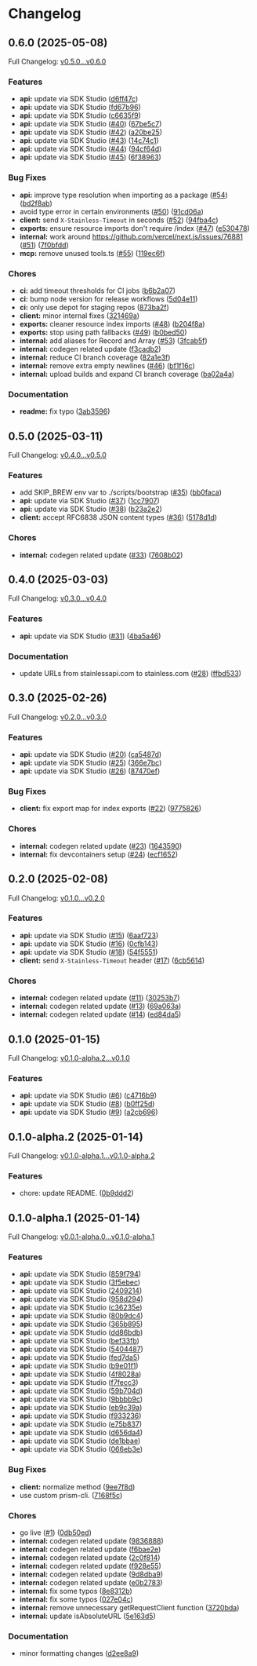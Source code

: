 # Changelog

## 0.6.0 (2025-05-08)

Full Changelog: [v0.5.0...v0.6.0](https://github.com/ContextualAI/contextual-client-node/compare/v0.5.0...v0.6.0)

### Features

* **api:** update via SDK Studio ([d6ff47c](https://github.com/ContextualAI/contextual-client-node/commit/d6ff47c58dd8b0cb4f142951d0e3043b8487bcdd))
* **api:** update via SDK Studio ([fd67b96](https://github.com/ContextualAI/contextual-client-node/commit/fd67b96723a0234588545d4b45dfbb939c8de7bf))
* **api:** update via SDK Studio ([c6635f9](https://github.com/ContextualAI/contextual-client-node/commit/c6635f95de77157c6fa97545bd9b6a215ae56bab))
* **api:** update via SDK Studio ([#40](https://github.com/ContextualAI/contextual-client-node/issues/40)) ([67be5c7](https://github.com/ContextualAI/contextual-client-node/commit/67be5c7f62052e4d8d4ca960acf5d741f626103e))
* **api:** update via SDK Studio ([#42](https://github.com/ContextualAI/contextual-client-node/issues/42)) ([a20be25](https://github.com/ContextualAI/contextual-client-node/commit/a20be255eccdd3d73b8b82215ed1bb4f5ca2e010))
* **api:** update via SDK Studio ([#43](https://github.com/ContextualAI/contextual-client-node/issues/43)) ([14c74c1](https://github.com/ContextualAI/contextual-client-node/commit/14c74c15ebcef0871e7325453eb1ed02d12a7306))
* **api:** update via SDK Studio ([#44](https://github.com/ContextualAI/contextual-client-node/issues/44)) ([94cf64d](https://github.com/ContextualAI/contextual-client-node/commit/94cf64d933f96e05b70757122a22871109190014))
* **api:** update via SDK Studio ([#45](https://github.com/ContextualAI/contextual-client-node/issues/45)) ([6f38963](https://github.com/ContextualAI/contextual-client-node/commit/6f3896383295cdfbdec9a65a5a470abf3379410c))


### Bug Fixes

* **api:** improve type resolution when importing as a package ([#54](https://github.com/ContextualAI/contextual-client-node/issues/54)) ([bd2f8ab](https://github.com/ContextualAI/contextual-client-node/commit/bd2f8ab3d2cc796201c530c5e85e4485ac337506))
* avoid type error in certain environments ([#50](https://github.com/ContextualAI/contextual-client-node/issues/50)) ([91cd06a](https://github.com/ContextualAI/contextual-client-node/commit/91cd06af830f4ef13bda0cea76908afaeb03ec19))
* **client:** send `X-Stainless-Timeout` in seconds ([#52](https://github.com/ContextualAI/contextual-client-node/issues/52)) ([94fba4c](https://github.com/ContextualAI/contextual-client-node/commit/94fba4c76050b7471c7dbb50391cd8196278cac2))
* **exports:** ensure resource imports don't require /index ([#47](https://github.com/ContextualAI/contextual-client-node/issues/47)) ([e530478](https://github.com/ContextualAI/contextual-client-node/commit/e530478fe8da3337643d66f4eb6cb98fb715cc16))
* **internal:** work around https://github.com/vercel/next.js/issues/76881 ([#51](https://github.com/ContextualAI/contextual-client-node/issues/51)) ([7f0bfdd](https://github.com/ContextualAI/contextual-client-node/commit/7f0bfddede9817da316a849511cfa112191c8bef))
* **mcp:** remove unused tools.ts ([#55](https://github.com/ContextualAI/contextual-client-node/issues/55)) ([119ec6f](https://github.com/ContextualAI/contextual-client-node/commit/119ec6fb6eff339fa9dd08481d527ca46674485f))


### Chores

* **ci:** add timeout thresholds for CI jobs ([b6b2a07](https://github.com/ContextualAI/contextual-client-node/commit/b6b2a07f2bd01f34336c5a4964efe4a07a004f68))
* **ci:** bump node version for release workflows ([5d04e11](https://github.com/ContextualAI/contextual-client-node/commit/5d04e11485d0379d5ff7db1dedb7f25c26db4498))
* **ci:** only use depot for staging repos ([873ba2f](https://github.com/ContextualAI/contextual-client-node/commit/873ba2f355fca96db4bcbcad1ef92e0597fa9bd3))
* **client:** minor internal fixes ([321469a](https://github.com/ContextualAI/contextual-client-node/commit/321469aec2485d12c95fdf34308ed61714d3cdfd))
* **exports:** cleaner resource index imports ([#48](https://github.com/ContextualAI/contextual-client-node/issues/48)) ([b204f8a](https://github.com/ContextualAI/contextual-client-node/commit/b204f8a909d95f11e4cf795d68a96b7eaf362c67))
* **exports:** stop using path fallbacks ([#49](https://github.com/ContextualAI/contextual-client-node/issues/49)) ([b0bed50](https://github.com/ContextualAI/contextual-client-node/commit/b0bed50ab202f8b80636db662c063a9094c3de16))
* **internal:** add aliases for Record and Array ([#53](https://github.com/ContextualAI/contextual-client-node/issues/53)) ([3fcab5f](https://github.com/ContextualAI/contextual-client-node/commit/3fcab5f1e451d41b1c3c3f399fe170c3fccb895a))
* **internal:** codegen related update ([f3cadb2](https://github.com/ContextualAI/contextual-client-node/commit/f3cadb2de612e13ed00fb7971af8d4676b11db33))
* **internal:** reduce CI branch coverage ([82a1e3f](https://github.com/ContextualAI/contextual-client-node/commit/82a1e3f2cd28208a6de65145a62614a16b25c5da))
* **internal:** remove extra empty newlines ([#46](https://github.com/ContextualAI/contextual-client-node/issues/46)) ([bf1f16c](https://github.com/ContextualAI/contextual-client-node/commit/bf1f16c174c4d6caf5d120cdfe4da281a2398a8a))
* **internal:** upload builds and expand CI branch coverage ([ba02a4a](https://github.com/ContextualAI/contextual-client-node/commit/ba02a4a584975a100a61610e0cb819a7f345f01f))


### Documentation

* **readme:** fix typo ([3ab3596](https://github.com/ContextualAI/contextual-client-node/commit/3ab3596376577889a370fc1b2c9a98b1e71b3bce))

## 0.5.0 (2025-03-11)

Full Changelog: [v0.4.0...v0.5.0](https://github.com/ContextualAI/contextual-client-node/compare/v0.4.0...v0.5.0)

### Features

* add SKIP_BREW env var to ./scripts/bootstrap ([#35](https://github.com/ContextualAI/contextual-client-node/issues/35)) ([bb0faca](https://github.com/ContextualAI/contextual-client-node/commit/bb0faca1da1cc716197e02d3a5e9b6614f2204b0))
* **api:** update via SDK Studio ([#37](https://github.com/ContextualAI/contextual-client-node/issues/37)) ([1cc7907](https://github.com/ContextualAI/contextual-client-node/commit/1cc7907b119cb40734c3da6040feb6b999e70191))
* **api:** update via SDK Studio ([#38](https://github.com/ContextualAI/contextual-client-node/issues/38)) ([b23a2e2](https://github.com/ContextualAI/contextual-client-node/commit/b23a2e2fa6bfcf37b61754eeb134d165c61e8d9d))
* **client:** accept RFC6838 JSON content types ([#36](https://github.com/ContextualAI/contextual-client-node/issues/36)) ([5178d1d](https://github.com/ContextualAI/contextual-client-node/commit/5178d1ddbc4c67f035113faafcc292c0dc05f014))


### Chores

* **internal:** codegen related update ([#33](https://github.com/ContextualAI/contextual-client-node/issues/33)) ([7608b02](https://github.com/ContextualAI/contextual-client-node/commit/7608b02fa3f51ef345da11be72b90fba5018ed68))

## 0.4.0 (2025-03-03)

Full Changelog: [v0.3.0...v0.4.0](https://github.com/ContextualAI/contextual-client-node/compare/v0.3.0...v0.4.0)

### Features

* **api:** update via SDK Studio ([#31](https://github.com/ContextualAI/contextual-client-node/issues/31)) ([4ba5a46](https://github.com/ContextualAI/contextual-client-node/commit/4ba5a465a8201253d49b85cc8befd22f8ac721de))


### Documentation

* update URLs from stainlessapi.com to stainless.com ([#28](https://github.com/ContextualAI/contextual-client-node/issues/28)) ([ffbd533](https://github.com/ContextualAI/contextual-client-node/commit/ffbd5334f8d85c61dbce453e2fe86f0d4260621c))

## 0.3.0 (2025-02-26)

Full Changelog: [v0.2.0...v0.3.0](https://github.com/ContextualAI/contextual-client-node/compare/v0.2.0...v0.3.0)

### Features

* **api:** update via SDK Studio ([#20](https://github.com/ContextualAI/contextual-client-node/issues/20)) ([ca5487d](https://github.com/ContextualAI/contextual-client-node/commit/ca5487db83e2aea688b31413e9c594ff3f463f63))
* **api:** update via SDK Studio ([#25](https://github.com/ContextualAI/contextual-client-node/issues/25)) ([366e7bc](https://github.com/ContextualAI/contextual-client-node/commit/366e7bc974e79509e2627d764523f5156ff6d5bb))
* **api:** update via SDK Studio ([#26](https://github.com/ContextualAI/contextual-client-node/issues/26)) ([87470ef](https://github.com/ContextualAI/contextual-client-node/commit/87470ef70c3a84cf8873f2cac7f705305fd9dde8))


### Bug Fixes

* **client:** fix export map for index exports ([#22](https://github.com/ContextualAI/contextual-client-node/issues/22)) ([9775826](https://github.com/ContextualAI/contextual-client-node/commit/977582624e283aac91c128e9b0f004e2e40f3562))


### Chores

* **internal:** codegen related update ([#23](https://github.com/ContextualAI/contextual-client-node/issues/23)) ([1643590](https://github.com/ContextualAI/contextual-client-node/commit/16435904607828ebae0559d90397c7a15dca2619))
* **internal:** fix devcontainers setup ([#24](https://github.com/ContextualAI/contextual-client-node/issues/24)) ([ecf1652](https://github.com/ContextualAI/contextual-client-node/commit/ecf16521a46c1265811ca2d66cad02b172eda636))

## 0.2.0 (2025-02-08)

Full Changelog: [v0.1.0...v0.2.0](https://github.com/ContextualAI/contextual-client-node/compare/v0.1.0...v0.2.0)

### Features

* **api:** update via SDK Studio ([#15](https://github.com/ContextualAI/contextual-client-node/issues/15)) ([6aaf723](https://github.com/ContextualAI/contextual-client-node/commit/6aaf723c236fa90c113f89e3c455c071fdf311e4))
* **api:** update via SDK Studio ([#16](https://github.com/ContextualAI/contextual-client-node/issues/16)) ([0cfb143](https://github.com/ContextualAI/contextual-client-node/commit/0cfb143e6a706365c1ea6d21404e1d3dfdca87eb))
* **api:** update via SDK Studio ([#18](https://github.com/ContextualAI/contextual-client-node/issues/18)) ([54f5551](https://github.com/ContextualAI/contextual-client-node/commit/54f55516820f04498db0f45997539d9fa142f589))
* **client:** send `X-Stainless-Timeout` header ([#17](https://github.com/ContextualAI/contextual-client-node/issues/17)) ([6cb5614](https://github.com/ContextualAI/contextual-client-node/commit/6cb56149556ce93fae414e40e23114229929f8ed))


### Chores

* **internal:** codegen related update ([#11](https://github.com/ContextualAI/contextual-client-node/issues/11)) ([30253b7](https://github.com/ContextualAI/contextual-client-node/commit/30253b751d480a41574804fa080a02449c37936a))
* **internal:** codegen related update ([#13](https://github.com/ContextualAI/contextual-client-node/issues/13)) ([69a063a](https://github.com/ContextualAI/contextual-client-node/commit/69a063afb19f3739fc877ddbc90bf3c8da826d48))
* **internal:** codegen related update ([#14](https://github.com/ContextualAI/contextual-client-node/issues/14)) ([ed84da5](https://github.com/ContextualAI/contextual-client-node/commit/ed84da5bd3a9085f5d9bed012112d8ef386a9f64))

## 0.1.0 (2025-01-15)

Full Changelog: [v0.1.0-alpha.2...v0.1.0](https://github.com/ContextualAI/contextual-client-node/compare/v0.1.0-alpha.2...v0.1.0)

### Features

* **api:** update via SDK Studio ([#6](https://github.com/ContextualAI/contextual-client-node/issues/6)) ([c4716b9](https://github.com/ContextualAI/contextual-client-node/commit/c4716b9941567e8194e7a423d3964bb10f9b0eb8))
* **api:** update via SDK Studio ([#8](https://github.com/ContextualAI/contextual-client-node/issues/8)) ([b0ff25d](https://github.com/ContextualAI/contextual-client-node/commit/b0ff25db12010d4b6e2b8adf1dc08b2c03041499))
* **api:** update via SDK Studio ([#9](https://github.com/ContextualAI/contextual-client-node/issues/9)) ([a2cb696](https://github.com/ContextualAI/contextual-client-node/commit/a2cb696735d01fe00508f2d6d5dfd40d30bebb9f))

## 0.1.0-alpha.2 (2025-01-14)

Full Changelog: [v0.1.0-alpha.1...v0.1.0-alpha.2](https://github.com/ContextualAI/contextual-client-node/compare/v0.1.0-alpha.1...v0.1.0-alpha.2)

### Features

* chore: update README. ([0b9ddd2](https://github.com/ContextualAI/contextual-client-node/commit/0b9ddd2eaf0ca3e0aad489131c5a803c64d922b8))

## 0.1.0-alpha.1 (2025-01-14)

Full Changelog: [v0.0.1-alpha.0...v0.1.0-alpha.1](https://github.com/ContextualAI/contextual-client-node/compare/v0.0.1-alpha.0...v0.1.0-alpha.1)

### Features

* **api:** update via SDK Studio ([859f794](https://github.com/ContextualAI/contextual-client-node/commit/859f794e36d64d296e1d9b09b3c7aea256767c88))
* **api:** update via SDK Studio ([3f5ebec](https://github.com/ContextualAI/contextual-client-node/commit/3f5ebec7eae1555a24b32c6e4d158a9efaf42b7b))
* **api:** update via SDK Studio ([2409214](https://github.com/ContextualAI/contextual-client-node/commit/2409214d5e93518ac45f8a484dbeab86c16e0b4f))
* **api:** update via SDK Studio ([958d294](https://github.com/ContextualAI/contextual-client-node/commit/958d2945e04eb69c0a8037fc88d419ae132df6db))
* **api:** update via SDK Studio ([c36235e](https://github.com/ContextualAI/contextual-client-node/commit/c36235ef4644e9db0acccd3f304af1643462d120))
* **api:** update via SDK Studio ([80b9dc4](https://github.com/ContextualAI/contextual-client-node/commit/80b9dc4d85c75b9530289df88f52e38ccb8f5d5f))
* **api:** update via SDK Studio ([365b895](https://github.com/ContextualAI/contextual-client-node/commit/365b895b298e35a0a6f5d41552057607db717abb))
* **api:** update via SDK Studio ([dd86bdb](https://github.com/ContextualAI/contextual-client-node/commit/dd86bdbecece24432c3b3ba5429f1b37f3271e0c))
* **api:** update via SDK Studio ([bef33fb](https://github.com/ContextualAI/contextual-client-node/commit/bef33fb5d5c12dfe0b3fc5801ef45a288677ff43))
* **api:** update via SDK Studio ([5404487](https://github.com/ContextualAI/contextual-client-node/commit/540448724aea0dda87f782ab94a9cb514e0d392c))
* **api:** update via SDK Studio ([fed7da5](https://github.com/ContextualAI/contextual-client-node/commit/fed7da5f422ee85b0cb5b06b5e037bf9f7d72888))
* **api:** update via SDK Studio ([b9e01f1](https://github.com/ContextualAI/contextual-client-node/commit/b9e01f10cb936b7929acb4c1d8fd61de64e05da1))
* **api:** update via SDK Studio ([4f8028a](https://github.com/ContextualAI/contextual-client-node/commit/4f8028ad0931a4d1004a25434378493efacbe1ec))
* **api:** update via SDK Studio ([f7fecc3](https://github.com/ContextualAI/contextual-client-node/commit/f7fecc3b1aa85173d1a6c940243d6a4a93137b21))
* **api:** update via SDK Studio ([59b704d](https://github.com/ContextualAI/contextual-client-node/commit/59b704d41b786e7a19251cb4df01da725123302e))
* **api:** update via SDK Studio ([9bbbb9c](https://github.com/ContextualAI/contextual-client-node/commit/9bbbb9ca39a31fd95cebd558a5472622782eef1f))
* **api:** update via SDK Studio ([eb9c39a](https://github.com/ContextualAI/contextual-client-node/commit/eb9c39a298852d1dc35f7f98d72649e3744727a1))
* **api:** update via SDK Studio ([f933236](https://github.com/ContextualAI/contextual-client-node/commit/f93323683d9bb0ea1ed06fe277d3dd3edc4da67b))
* **api:** update via SDK Studio ([e75b837](https://github.com/ContextualAI/contextual-client-node/commit/e75b837365efa9356248d66fac81fcb3c98a3fa8))
* **api:** update via SDK Studio ([d656da4](https://github.com/ContextualAI/contextual-client-node/commit/d656da4210576812e4cc3f934f4fde171ae81ef7))
* **api:** update via SDK Studio ([de1bbae](https://github.com/ContextualAI/contextual-client-node/commit/de1bbaefdca63dc8586fb80ed72d7746476f7edd))
* **api:** update via SDK Studio ([066eb3e](https://github.com/ContextualAI/contextual-client-node/commit/066eb3e456d893aa739054ffc07e439167b35a17))


### Bug Fixes

* **client:** normalize method ([9ee7f8d](https://github.com/ContextualAI/contextual-client-node/commit/9ee7f8d4728115e50762a34dd8ab788bbc3069c6))
* use custom prism-cli. ([7168f5c](https://github.com/ContextualAI/contextual-client-node/commit/7168f5cc9234b82eb1825e3e88a9e3e55f3d176e))


### Chores

* go live ([#1](https://github.com/ContextualAI/contextual-client-node/issues/1)) ([0db50ed](https://github.com/ContextualAI/contextual-client-node/commit/0db50edf4c393e6b5554f8b121358833dc5cb5d9))
* **internal:** codegen related update ([9836888](https://github.com/ContextualAI/contextual-client-node/commit/983688845cf42d4e7674e2139303f4a91018e1d9))
* **internal:** codegen related update ([f6bae2e](https://github.com/ContextualAI/contextual-client-node/commit/f6bae2e33ffb7ba15bf46303cc4511759752e9b4))
* **internal:** codegen related update ([2c0f814](https://github.com/ContextualAI/contextual-client-node/commit/2c0f81417876c05b0f0774a654f530591669752e))
* **internal:** codegen related update ([f928e55](https://github.com/ContextualAI/contextual-client-node/commit/f928e558cda65c37cf7c63b27bb8b23ba3857e92))
* **internal:** codegen related update ([9d8dba9](https://github.com/ContextualAI/contextual-client-node/commit/9d8dba9824b671065d7cc94593e0d3a47126eeac))
* **internal:** codegen related update ([e0b2783](https://github.com/ContextualAI/contextual-client-node/commit/e0b278360b1bd70635cfc420b00767837f30a97b))
* **internal:** fix some typos ([8e8312b](https://github.com/ContextualAI/contextual-client-node/commit/8e8312bb18da1f049b278e7e8212a2a5ed3e6305))
* **internal:** fix some typos ([027e04c](https://github.com/ContextualAI/contextual-client-node/commit/027e04cd90f35ba523d96532bc7aef3d8b74863d))
* **internal:** remove unnecessary getRequestClient function ([3720bda](https://github.com/ContextualAI/contextual-client-node/commit/3720bda521763d0081f0adc38e144d5258cd06c2))
* **internal:** update isAbsoluteURL ([5e163d5](https://github.com/ContextualAI/contextual-client-node/commit/5e163d5970661a1fb73973e78b2b19efe189c33b))


### Documentation

* minor formatting changes ([d2ee8a9](https://github.com/ContextualAI/contextual-client-node/commit/d2ee8a969af712d4c78dbe0de80b7d57579c7513))
